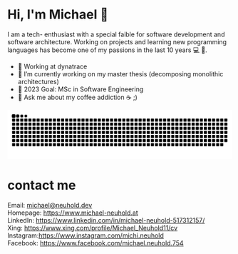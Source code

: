 # Hi, I'm Michael 👋

I am a tech- enthusiast with a special faible for software development and software architecture. Working on projects and learning new programming languages has become one of my passions in the last 10 years 💻 🚀. 

- 🔭 Working at dynatrace
- 🌱 I’m currently working on my master thesis (decomposing monolithic architectures)
- 🎯 2023 Goal: MSc in Software Engineering
- 💬 Ask me about my coffee addiction ☕ ;)

![commit snake](./github-contribution-grid-snake.svg)

# contact me
Email:    michael@neuhold.dev </br>
Homepage: https://www.michael-neuhold.at </br>
LinkedIn: https://www.linkedin.com/in/michael-neuhold-517312157/ </br>
Xing:     https://www.xing.com/profile/Michael_Neuhold11/cv </br>
Instagram:https://www.instagram.com/michi.neuhold </br>
Facebook: https://www.facebook.com/michael.neuhold.754
